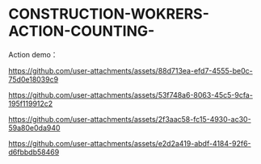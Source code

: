 # CONSTRUCTION-WOKRERS-ACTION-COUNTING-



Action demo：



https://github.com/user-attachments/assets/88d713ea-efd7-4555-be0c-75d0e18039c9

https://github.com/user-attachments/assets/53f748a6-8063-45c5-9cfa-195f119912c2

https://github.com/user-attachments/assets/2f3aac58-fc15-4930-ac30-59a80e0da940

https://github.com/user-attachments/assets/e2d2a419-abdf-4184-92f6-d6fbbdb58469






